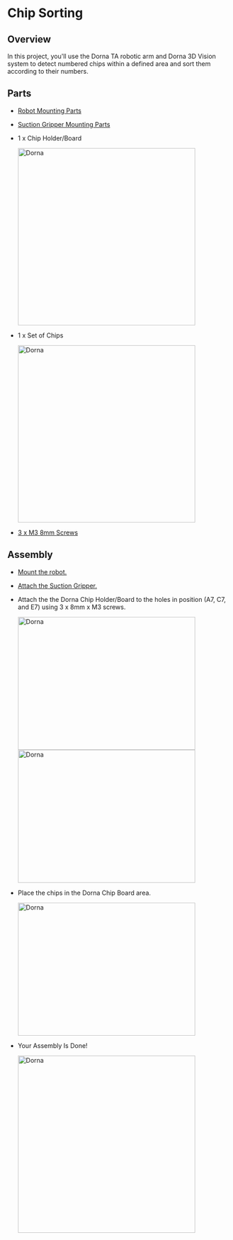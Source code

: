 # **Chip Sorting**

## **Overview**
In this project, you'll use the Dorna TA robotic arm and Dorna 3D Vision system to detect numbered chips within a defined area and sort them according to their numbers.

## **Parts**
 * [Robot Mounting Parts](https://github.com/dorna-robotics/education/blob/main/mount_robot/README.md#parts)

 * [Suction Gripper Mounting Parts](https://github.com/dorna-robotics/education/tree/main/attach_suction_gripper#parts)

 * 1 x Chip Holder/Board

   <img src="img_here" alt="Dorna" width ="400"/>

 * 1 x Set of Chips

   <img src="img_here" alt="Dorna" width ="400"/>
 
 * [3 x M3 8mm Screws](https://www.mcmaster.com/91290A113/)

## **Assembly**

 * [Mount the robot.](https://github.com/dorna-robotics/education/blob/main/mount_robot/README.md#assembly)
   
 * [Attach the Suction Gripper.](https://github.com/dorna-robotics/education/tree/main/attach_suction_gripper#assembly)

 * Attach the the Dorna Chip Holder/Board to the holes in position (A7, C7, and E7) using 3 x 8mm x M3 screws.

   <img src="img_here" alt="Dorna" Height ="300" Width="400"/>
   <img src="img_link_here" alt="Dorna" Height ="300" Width="400"/>

* Place the chips in the Dorna Chip Board area.

  <img src="img_link_here" alt="Dorna" Height ="300" Width="400"/>

* Your Assembly Is Done!
  
   <img src="img_here" alt="Dorna" width ="400"/>
